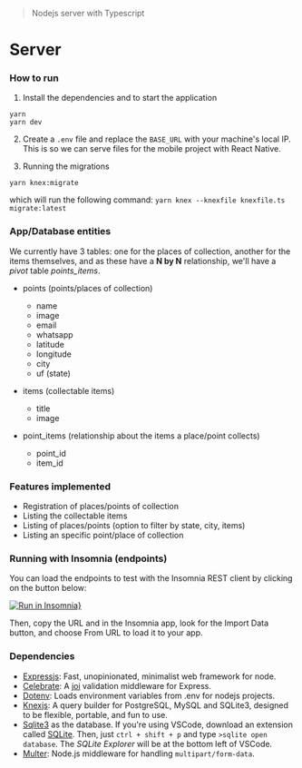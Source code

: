 > Nodejs server with Typescript

# Server





### How to run

1) Install the dependencies and to start the application

```
yarn
yarn dev
```

2) Create a `.env` file and replace the `BASE_URL` with your machine's local IP. This is so we can serve files for the mobile project with React Native.

3) Running the migrations

```
yarn knex:migrate
```
which will run the following command: `yarn knex --knexfile knexfile.ts migrate:latest`



### App/Database entities

We currently have 3 tables: one for the places of collection, another for the items
themselves, and as these have a **N by N** relationship, we'll have a _pivot_ table _points\_items_.

- points (points/places of collection)
  - name
  - image
  - email
  - whatsapp
  - latitude
  - longitude
  - city
  - uf (state)

- items (collectable items)
  - title
  - image

- point_items (relationship about the items a place/point collects)
  - point_id
  - item_id

### Features implemented

- Registration of places/points of collection
- Listing the collectable items
- Listing of places/points (option to filter by state, city, items)
- Listing an specific point/place of collection

### Running with Insomnia (endpoints)

You can load the endpoints to test with the Insomnia REST client by clicking on the button below:

[![Run in Insomnia}](https://insomnia.rest/images/run.svg)](https://insomnia.rest/run/?label=eColeta%20Backend&uri=https%3A%2F%2Fgithub.com%2Fpsatler%2FeColeta-Node-React-ReactNative%2Fblob%2Fmaster%2Fserver%2Finsomnia-export%2FInsomnia_2020-06-07.json)


Then, copy the URL and in the Insomnia app, look for the Import Data button, and choose From URL to load it to your app.

### Dependencies

- [Expressjs](https://github.com/expressjs/express): Fast, unopinionated, minimalist web framework for node.
- [Celebrate](https://github.com/arb/celebrate): A [joi](https://hapi.dev/module/joi/) validation middleware for Express. 
- [Dotenv](https://github.com/motdotla/dotenv): Loads environment variables from .env for nodejs projects. 
- [Knexjs](http://knexjs.org/): A query builder for PostgreSQL, MySQL and SQLite3, designed to be flexible, portable, and fun to use.
- [Sqlite3](https://www.npmjs.com/package/sqlite3) as the database. If you're using VSCode, download an extension called [SQLite](https://marketplace.visualstudio.com/items?itemName=alexcvzz.vscode-sqlite). Then, just `ctrl + shift + p` and type `>sqlite open database`. The _SQLite Explorer_ will be at the bottom left of VSCode.
- [Multer](https://github.com/expressjs/multer): Node.js middleware for handling `multipart/form-data`.
